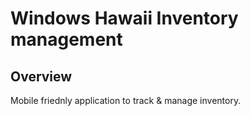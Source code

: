 # Windows Hawaii Inventory management 

## Overview
Mobile friednly application to track & manage inventory. 